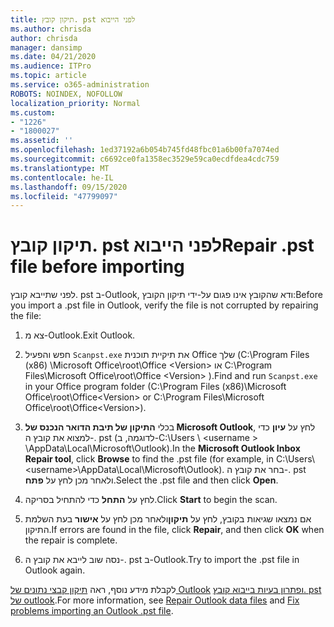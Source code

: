 ```yaml
---
title: תיקון קובץ. pst לפני הייבוא
ms.author: chrisda
author: chrisda
manager: dansimp
ms.date: 04/21/2020
ms.audience: ITPro
ms.topic: article
ms.service: o365-administration
ROBOTS: NOINDEX, NOFOLLOW
localization_priority: Normal
ms.custom:
- "1226"
- "1800027"
ms.assetid: ''
ms.openlocfilehash: 1ed37192a6b054b745fd48fbc01a6b00fa7074ed
ms.sourcegitcommit: c6692ce0fa1358ec3529e59ca0ecdfdea4cdc759
ms.translationtype: MT
ms.contentlocale: he-IL
ms.lasthandoff: 09/15/2020
ms.locfileid: "47799097"
---
```

# <a name="repair-pst-file-before-importing"></a><span data-ttu-id="e13b4-102">תיקון קובץ. pst לפני הייבוא</span><span class="sxs-lookup"><span data-stu-id="e13b4-102">Repair .pst file before importing</span></span>

<span data-ttu-id="e13b4-103">לפני שתייבא קובץ. pst ב-Outlook, ודא שהקובץ אינו פגום על-ידי תיקון הקובץ:</span><span class="sxs-lookup"><span data-stu-id="e13b4-103">Before you import a .pst file in Outlook, verify the file is not corrupted by repairing the file:</span></span>

1. <span data-ttu-id="e13b4-104">צא מ-Outlook.</span><span class="sxs-lookup"><span data-stu-id="e13b4-104">Exit Outlook.</span></span>

2. <span data-ttu-id="e13b4-105">חפש והפעיל `Scanpst.exe` את תיקיית תוכנית Office שלך (C:\Program Files (x86) \Microsoft Office\root\Office \<Version\> או C:\Program Files\Microsoft Office\root\Office \<Version\> ).</span><span class="sxs-lookup"><span data-stu-id="e13b4-105">Find and run `Scanpst.exe` in your Office program folder (C:\Program Files (x86)\Microsoft Office\root\Office\<Version\> or C:\Program Files\Microsoft Office\root\Office\<Version\>).</span></span>

3. <span data-ttu-id="e13b4-106">בכלי **התיקון של תיבת הדואר הנכנס של Microsoft Outlook**, לחץ על **עיון** כדי למצוא את קובץ ה-. pst (לדוגמה, ב-C:\Users \\ <username \> \AppData\Local\Microsoft\Outlook).</span><span class="sxs-lookup"><span data-stu-id="e13b4-106">In the **Microsoft Outlook Inbox Repair tool**, click **Browse** to find the .pst file (for example, in C:\Users\\<username\>\AppData\Local\Microsoft\Outlook).</span></span> <span data-ttu-id="e13b4-107">בחר את קובץ ה-. pst ולאחר מכן לחץ על **פתח**.</span><span class="sxs-lookup"><span data-stu-id="e13b4-107">Select the .pst file and then click **Open**.</span></span>

4. <span data-ttu-id="e13b4-108">לחץ על **התחל** כדי להתחיל בסריקה.</span><span class="sxs-lookup"><span data-stu-id="e13b4-108">Click **Start** to begin the scan.</span></span>

5. <span data-ttu-id="e13b4-109">אם נמצאו שגיאות בקובץ, לחץ על **תיקון**ולאחר מכן לחץ על **אישור** בעת השלמת התיקון.</span><span class="sxs-lookup"><span data-stu-id="e13b4-109">If errors are found in the file, click **Repair**, and then click **OK** when the repair is complete.</span></span>

6. <span data-ttu-id="e13b4-110">נסה שוב לייבא את קובץ ה-. pst ב-Outlook.</span><span class="sxs-lookup"><span data-stu-id="e13b4-110">Try to import the .pst file in Outlook again.</span></span>

<span data-ttu-id="e13b4-111">לקבלת מידע נוסף, ראה [תיקון קבצי נתונים של Outlook](https://support.office.com/article/25663bc3-11ec-4412-86c4-60458afc5253) [ופתרון בעיות בייבוא קובץ. pst של outlook](https://support.office.com/article/2d2e50dc-5c36-4ab2-ab50-f1be733b3d6e).</span><span class="sxs-lookup"><span data-stu-id="e13b4-111">For more information, see [Repair Outlook data files](https://support.office.com/article/25663bc3-11ec-4412-86c4-60458afc5253) and [Fix problems importing an Outlook .pst file](https://support.office.com/article/2d2e50dc-5c36-4ab2-ab50-f1be733b3d6e).</span></span>
